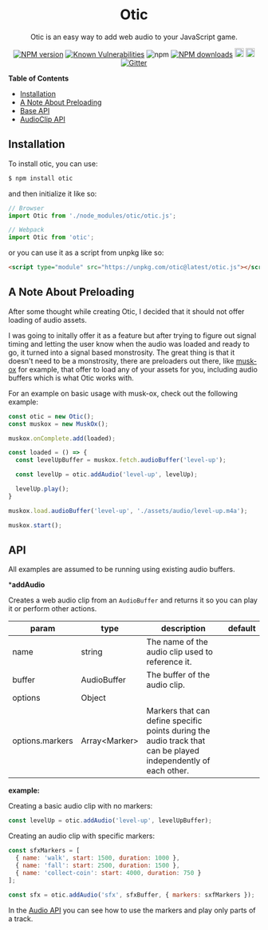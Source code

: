 <!-- <p align="center">
  <img width="250" height="250" src="">
</p> -->

<h1 align="center">Otic</h1>

<p align="center">Otic is an easy way to add web audio to your JavaScript game.<p>

<div align="center">

  [![NPM version](https://img.shields.io/npm/v/otic.svg?style=flat)](https://www.npmjs.com/package/otic)
  [![Known Vulnerabilities](https://snyk.io/test/github/robertcorponoi/otic/badge.svg)](https://snyk.io/test/github/robertcorponoi/otic)
  ![npm](https://img.shields.io/npm/dt/otic)
  [![NPM downloads](https://img.shields.io/npm/dm/otic.svg?style=flat)](https://www.npmjs.com/package/otic)
  <a href="https://badge.fury.io/js/otic"><img src="https://img.shields.io/github/issues/robertcorponoi/otic.svg" alt="issues" height="18"></a>
  <a href="https://badge.fury.io/js/otic"><img src="https://img.shields.io/github/license/robertcorponoi/otic.svg" alt="license" height="18"></a>
  [![Gitter](https://badges.gitter.im/gitterHQ/gitter.svg)](https://gitter.im/robertcorponoi)

</div>

**Table of Contents**

- [Installation](#installation)
- [A Note About Preloading](#a-note-about-preloading)
- [Base API](#base-api)
- [AudioClip API](#audio-clip-api)

## **Installation**

To install otic, you can use:

```bash
$ npm install otic
```

and then initialize it like so:

```js
// Browser
import Otic from './node_modules/otic/otic.js';

// Webpack
import Otic from 'otic';
```

or you can use it as a script from unpkg like so:

```html
<script type="module" src="https://unpkg.com/otic@latest/otic.js"></script>
```

## **A Note About Preloading**

After some thought while creating Otic, I decided that it should not offer loading of audio assets.

I was going to initally offer it as a feature but after trying to figure out signal timing and letting the user know when the audio was loaded and ready to go, it turned into a signal based monstrosity. The great thing is that it doesn't need to be a monstrosity, there are preloaders out there, like [musk-ox](https://github.com/robertcorponoi/musk-ox)  for example, that offer to load any of your assets for you, including audio buffers which is what Otic works with.

For an example on basic usage with musk-ox, check out the following example:

```js
const otic = new Otic();
const muskox = new MuskOx();

muskox.onComplete.add(loaded);

const loaded = () => {
  const levelUpBuffer = muskox.fetch.audioBuffer('level-up');

  const levelUp = otic.addAudio('level-up', levelUp);

  levelUp.play();
}

muskox.load.audioBuffer('level-up', './assets/audio/level-up.m4a');

muskox.start();
```

## **API**

All examples are assumed to be running using existing audio buffers.

***addAudio**

Creates a web audio clip from an `AudioBuffer` and returns it so you can play it or perform other actions.

| param           | type          | description                                                                                                    | default |
|-----------------|---------------|----------------------------------------------------------------------------------------------------------------|---------|
| name            | string        | The name of the audio clip used to reference it.                                                               |         |
| buffer          | AudioBuffer   | The buffer of the audio clip.                                                                                  |         |
| options         | Object        |                                                                                                                |         |
| options.markers | Array<<span>Marker> | Markers that can define specific points during the audio track that can be played independently of each other. |         |

**example:**

Creating a basic audio clip with no markers:

```js
const levelUp = otic.addAudio('level-up', levelUpBuffer);
```

Creating an audio clip with specific markers:

```js
const sfxMarkers = [
  { name: 'walk', start: 1500, duration: 1000 },
  { name: 'fall': start: 2500, duration: 1500 },
  { name: 'collect-coin': start: 4000, duration: 750 }
];

const sfx = otic.addAudio('sfx', sfxBuffer, { markers: sxfMarkers });
```

In the [Audio API](#audio-api) you can see how to use the markers and play only parts of a track.